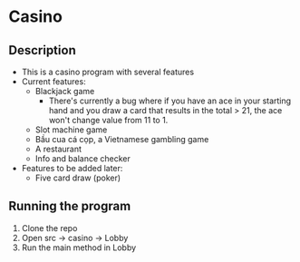 # Casino
## Description
- This is a casino program with several features
- Current features:
  - Blackjack game
    - There's currently a bug where if you have an ace in your starting hand and you draw a card
      that results in the total > 21, the ace won't change value from 11 to 1. 
  - Slot machine game
  - Bầu cua cá cọp, a Vietnamese gambling game
  - A restaurant
  - Info and balance checker
- Features to be added later:
  - Five card draw (poker)
## Running the program
1. Clone the repo
2. Open src -> casino -> Lobby
3. Run the main method in Lobby
